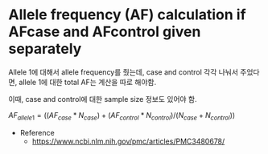 # Allele frequency (AF) calculation if AFcase and AFcontrol given separately

Allele 1에 대해서 allele frequency를 줬는데, case and control 각각 나눠서 주었다면, allele 1에 대한 total AF는 계산을 따로 해야함.

이때, case and control에 대한 sample size 정보도 있어야 함.

$AF_{allele 1} = ((AF_{case} * N_{case})  + (AF_{control} * N_{control}) / (N_{case} + N_{control}))$

- Reference  
  - https://www.ncbi.nlm.nih.gov/pmc/articles/PMC3480678/
